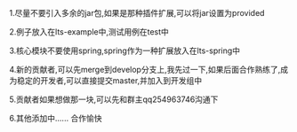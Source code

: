1.尽量不要引入多余的jar包,如果是那种插件扩展,可以将jar设置为provided

2.例子放入在lts-example中,测试用例在test中

3.核心模块不要使用spring,spring作为一种扩展放入在lts-spring中

4.新的贡献者,可以先merge到develop分支上,我先过一下,如果后面合作熟练了,成为稳定的开发者,可以直接提交master,并加入到开发组中

5.贡献者如果想做那一块,可以先和群主qq254963746沟通下

6.其他添加中...... 合作愉快